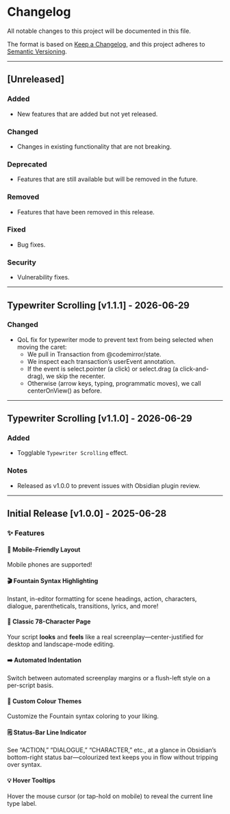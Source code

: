# Changelog

All notable changes to this project will be documented in this file.

The format is based on [Keep a Changelog](https://keepachangelog.com/en/1.0.0/), and this project adheres to [Semantic Versioning](https://semver.org/spec/v2.0.0.html).

---

## [Unreleased]

### Added
- New features that are added but not yet released.

### Changed
- Changes in existing functionality that are not breaking.

### Deprecated
- Features that are still available but will be removed in the future.

### Removed
- Features that have been removed in this release.

### Fixed
- Bug fixes.

### Security
- Vulnerability fixes.

---

## Typewriter Scrolling [v1.1.1] - 2026-06-29

### Changed
- QoL fix for typewriter mode to prevent text from being selected when moving the caret:
    - We pull in Transaction from @codemirror/state.
    - We inspect each transaction’s userEvent annotation.
    - If the event is select.pointer (a click) or select.drag (a click-and-drag), we skip the recenter.
    - Otherwise (arrow keys, typing, programmatic moves), we call centerOnView() as before.

---

## Typewriter Scrolling [v1.1.0] - 2026-06-29

### Added
- Togglable `Typewriter Scrolling` effect.

### Notes
- Released as v1.0.0 to prevent issues with Obsidian plugin review.

---

## Initial Release [v1.0.0] - 2025-06-28

### ✨ Features
#### 📱 Mobile-Friendly Layout
Mobile phones are supported!

#### 🎬 Fountain Syntax Highlighting
Instant, in-editor formatting for scene headings, action, characters, dialogue, parentheticals, transitions, lyrics, and more!

#### 📐 Classic 78-Character Page
Your script **looks** and **feels** like a real screenplay—center-justified for desktop and landscape-mode editing.

#### ➡️ Automated Indentation
Switch between automated screenplay margins or a flush-left style on a per-script basis.

#### 🎨 Custom Colour Themes
Customize the Fountain syntax coloring to your liking.

#### 🗒️ Status-Bar Line Indicator
See “ACTION,” “DIALOGUE,” “CHARACTER,” etc., at a glance in Obsidian’s bottom-right status bar—colourized text keeps you in flow without tripping over syntax.

#### 💡 Hover Tooltips
Hover the mouse cursor (or tap-hold on mobile) to reveal the current line type label.